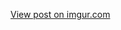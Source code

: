 
<a href="https://imgur.com/9cePMbN">View post on imgur.com</a></blockquote><script async src="//s.imgur.com/min/embed.js" charset="utf-8"></script>
